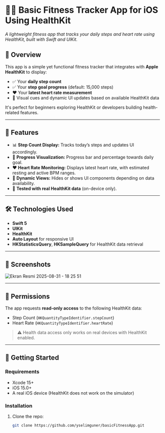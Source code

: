 # 🏃‍♂️ Basic Fitness Tracker App for iOS Using HealthKit  
*A lightweight fitness app that tracks your daily steps and heart rate using HealthKit, built with Swift and UIKit.*

## 📱 Overview

This app is a simple yet functional fitness tracker that integrates with **Apple HealthKit** to display:

- ✅ Your **daily step count**
- ✅ Your **step goal progress** (default: 15,000 steps)
- ❤️ Your **latest heart rate measurement**
- 🧠 Visual cues and dynamic UI updates based on available HealthKit data

It's perfect for beginners exploring HealthKit or developers building health-related features.

---

## 🔧 Features

- 📊 **Step Count Display:** Tracks today’s steps and updates UI accordingly.
- 🎯 **Progress Visualization:** Progress bar and percentage towards daily goal.
- ❤️ **Heart Rate Monitoring:** Displays latest heart rate, with estimated resting and active BPM ranges.
- 🧩 **Dynamic Views:** Hides or shows UI components depending on data availability.
- 🧪 **Tested with real HealthKit data** (on-device only).

---

## 🛠️ Technologies Used

- **Swift 5**
- **UIKit**
- **HealthKit**
- **Auto Layout** for responsive UI
- **HKStatisticsQuery**, **HKSampleQuery** for HealthKit data retrieval

---

## 📸 Screenshots

![Ekran Resmi 2025-08-31 - 18 25 51](https://github.com/user-attachments/assets/5d5a0a22-c92c-47c0-99a8-ea7399f551fe)

---

## 🔐 Permissions

The app requests **read-only access** to the following HealthKit data:

- Step Count (`HKQuantityTypeIdentifier.stepCount`)
- Heart Rate (`HKQuantityTypeIdentifier.heartRate`)

> ⚠️ Health data access only works on real devices with HealthKit enabled.

---

## 🚀 Getting Started

### Requirements

- Xcode 15+
- iOS 15.0+
- A real iOS device (HealthKit does not work on the simulator)

### Installation

1. Clone the repo:
   ```bash
   git clone https://github.com/yselimguner/basicFitnessApp.git
